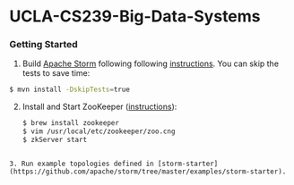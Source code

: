 # UCLA-CS239-Big-Data-Systems

### Getting Started

1. Build [Apache Storm](https://github.com/apache/storm) following following [instructions](https://github.com/apache/storm/blob/master/DEVELOPER.md). You can skip the tests to save time:

```bash
$ mvn install -DskipTests=true
```

2. Install and Start ZooKeeper ([instructions](https://www.tutorialspoint.com/zookeeper/zookeeper_installation.htm)):

	```bash
   $ brew install zookeeper
   $ vim /usr/local/etc/zookeeper/zoo.cng
   $ zkServer start
  ```

3. Run example topologies defined in [storm-starter](https://github.com/apache/storm/tree/master/examples/storm-starter).

